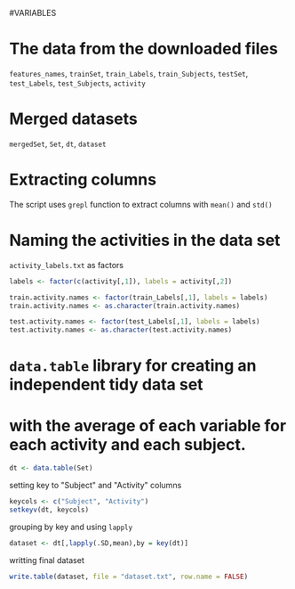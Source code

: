 #VARIABLES

The data from the downloaded files
===============
`features_names`, `trainSet`, `train_Labels`, `train_Subjects`, `testSet`, `test_Labels`, `test_Subjects`, `activity`

Merged datasets
===============
`mergedSet`, `Set`, `dt`, `dataset`

Extracting columns
===============
The script uses `grepl` function to extract columns with `mean()` and `std()`

Naming the activities in the data set
===============
`activity_labels.txt` as factors
```R
labels <- factor(c(activity[,1]), labels = activity[,2])

train.activity.names <- factor(train_Labels[,1], labels = labels)
train.activity.names <- as.character(train.activity.names)

test.activity.names <- factor(test_Labels[,1], labels = labels)
test.activity.names <- as.character(test.activity.names)
```

`data.table` library for creating an independent tidy data set
===============
with the average of each variable for each activity and each subject.
===============
```R
dt <- data.table(Set)
```
setting key to "Subject" and "Activity" columns
```R
keycols <- c("Subject", "Activity")
setkeyv(dt, keycols)
```
grouping by key and using `lapply`
```R
dataset <- dt[,lapply(.SD,mean),by = key(dt)]
```
writting final dataset
```R
write.table(dataset, file = "dataset.txt", row.name = FALSE)
```
